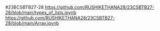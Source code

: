 #23BCSBTB27-28
https://github.com/RUSHIKETHANA28/23CSBTB27-28/blob/main/types_of_lists.ipynb
https://github.com/RUSHIKETHANA28/23CSBTB27-28/blob/main/Array.ipynb
